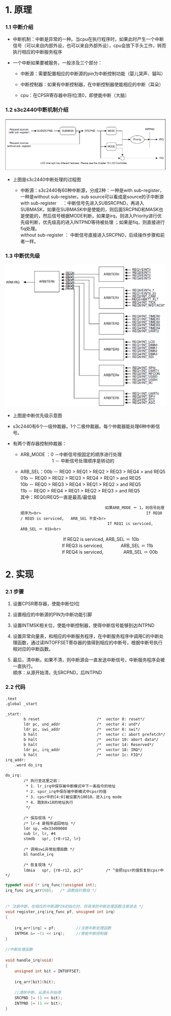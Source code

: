 # 1. 原理

### 1.1 中断介绍

* 中断机制：中断是异常的一种。当cpu在执行程序时，如果此时产生一个中断信号（可以来自内部外设，也可以来自外部外设），cpu会放下手头工作，转而执行相应的中断服务程序

* 一个中断如果要被服务，一般涉及三个部分：

  * 中断源：需要配置相应的中断源的pin为中断控制功能（婴儿哭声、猫叫）

  * 中断控制器：如果有中断控制器，在中断控制器使能相应的中断（耳朵）

  * cpu：在CPSR寄存器中将I位清0，即使能中断（大脑）

### 1.2 s3c2440中断机制介绍

![](image/int_process.png)

* 上图是s3c2440中断处理的过程图

  * 中断源：s3c2440有60种中断源，分成2种：一种是with sub-register，一种是without sub-register。sub source可以看成是source的子中断源<br>with sub-register       ：中断信号先进入SUBSRCPND，再进入SUBMASK，如果在SUBMASK中是使能的，则后面SRCPND和MASK也是使能的，然后信号根据MODE判断，如果是irq，则进入Priority进行优先级判断，优先级高的进入INTPND等待被处理 ；如果是fiq，则直接进行fiq处理。<br>without sub-register ： 中断信号直接进入SRCPND，后续操作步骤和前者一样。

### 1.3 中断优先级

![](image/int_priority.png)

* 上图是中断优先级示意图

* s3c2440有6个一级仲裁器，1个二极仲裁器。每个仲裁器能处理6种中断信号。

* 有两个寄存器控制仲裁器：

  * ARB_MODE ：0 －中断信号按固定的顺序进行处理<br>                         1 － 中断信号处理顺序是转动的

  * ARB_SEL：00b － REQ0 > REQ1 > REQ2 > REQ3 > REQ4 > and REQ5<br>                   01b － REQ0 > REQ2 > REQ3 > REQ4 > REQ1 > and REQ5<br>                   10b － REQ0 > REQ3 > REQ4 > REQ1 > REQ2 > and REQ5<br>                   11b － REQ0 > REQ4 > REQ1 > REQ2 > REQ3 > and REQ5<br>                   其中：REQ0/REQ5一直是最高/最低级<br>

                                             如果ARB_MODE ＝ 1，则信号处理顺序为<br>                                              If REQ0 / REQ5 is serviced,   ARB_SEL 不变<br>
                                              If REQ1 is serviced,                ARB_SEL ＝ 01b<br>
                                              If REQ2 is serviced,                ARB_SEL ＝ 10b<br>
                                              If REQ3 is serviced,                ARB_SEL ＝ 11b<br>
                                              If REQ4 is serviced,                ARB_SEL ＝ 00b<br>

# 2. 实现

### 2.1 步骤

1. 设置CPSR寄存器，使能中断位I位

2. 设置相应的中断源的PIN为中断功能引脚

3. 设置INTMSK相关位，使能中断控制器，使得中断信号能够到达INTPND

4. 设置异常向量表，和相应的中断服务程序，在中断服务程序中调用C的中断处理函数，通过读INTOFFSET寄存器的值得到相应的中断号，根据中断号执行相对应的中断函数。

5. 最后，清中断。如果不清，则中断源会一直发送中断信号，中断服务程序会被一直执行。<br>顺序：从源开始清，先SRCPND，后INTPND 

### 2.2 代码

```asm6502
.text
.global _start

_start:	
		b reset							/*  vector 0: reset*/
		ldr pc, und_addr				/*  vector 4: und*/
		ldr pc, swi_addr				/*  vector 8: swi*/
		b halt							/*  vector c: abort prefetch*/
		b halt							/*  vector 10: abort data*/
		b halt							/*  vector 14: Reserved*/
		ldr pc, irq_addr				/*  vector 18: IRQ*/
		b halt							/*  vector 1c: FIQ*/
irq_addr:
	.word do_irq

do_irq:
		/* 执行至这里之前：
		 * 1. lr_irq中保存被中断模式中下一条指令的地址
		 * 2. spsr_irq中保存被中断模式中cpsr的值
		 * 3. cpsr中的[4:0]被设置为10010，进入irq mode
		 * 4. 跑到0x18的地址执行
		 */
		
		/* 保存现场 */
		/* lr-4 是程序返回地址 */
		ldr sp, =0x33d00000
		sub lr, lr, #4
		stmdb	sp!, {r0-r12, lr}
	
		/* 调用swi异常处理函数 */
		bl handle_irq
				
		/* 恢复现场 */
		ldmia	sp!, {r0-r12, pc}^ 			/* ^会把spsr的值恢复到cpsr中 */
```

```c
typedef void (* irq_func)(unsigned int);
irq_func irq_arr[60];   /* 函数指针数组 */


/* 注册中断，在相应的中断源PIN初始化时，将具体的中断处理函数注册进去 */
void register_irq(irq_func pf, unsigned int irq)
{

	irq_arr[irq] = pf;         //注册中断处理函数
	INTMSK &= ~(1 << irq);     //使能中断控制器
}

//中断处理函数

void handle_irq(void)
{
	unsigned int bit = INTOFFSET;

	irq_arr[bit](bit);
	
	//清除中断，从源头开始清
	SRCPND |= (1 << bit);
	INTPND |= (1 << bit);
}
```
